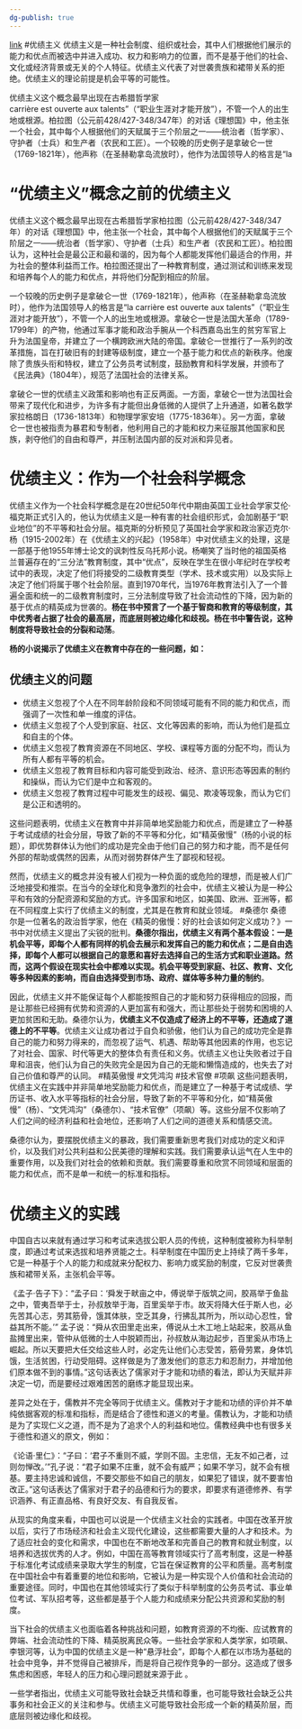 ```yaml
---
dg-publish: true
---
```

[link](https://mp.weixin.qq.com/s/0VDUkurXRr5_RgQVtf6JbA)
#优绩主义 
优绩主义是一种社会制度、组织或社会，其中人们根据他们展示的能力和优点而被选中并进入成功、权力和影响力的位置，而不是基于他们的社会、文化或经济背景或无关的个人特征。优绩主义代表了对世袭贵族和裙带关系的拒绝。优绩主义的理论前提是机会平等的可能性。

优绩主义这个概念最早出现在古希腊哲学家  
carrière est ouverte aux talents”（“职业生涯对才能开放”），不管一个人的出生地或根源。柏拉图（公元前428/427-348/347年）的对话《理想国》中，他主张一个社会，其中每个人根据他们的天赋属于三个阶层之一——统治者（哲学家）、守护者（士兵）和生产者（农民和工匠）。一个较晚的历史例子是拿破仑一世（1769-1821年），他声称（在圣赫勒拿岛流放时），他作为法国领导人的格言是“la

# **“优绩主义”概念之前的优绩主义**

优绩主义这个概念最早出现在古希腊哲学家柏拉图（公元前428/427-348/347年）的对话《理想国》中，他主张一个社会，其中每个人根据他们的天赋属于三个阶层之一——统治者（哲学家）、守护者（士兵）和生产者（农民和工匠）。柏拉图认为，这种社会是最公正和最和谐的，因为每个人都能发挥他们最适合的作用，并为社会的整体利益而工作。柏拉图还提出了一种教育制度，通过测试和训练来发现和培养每个人的能力和优点，并将他们分配到相应的阶层。  

一个较晚的历史例子是拿破仑一世（1769-1821年），他声称（在圣赫勒拿岛流放时），他作为法国领导人的格言是“la carrière est ouverte aux talents”（“职业生涯对才能开放”），不管一个人的出生地或根源。拿破仑一世是法国大革命（1789-1799年）的产物，他通过军事才能和政治手腕从一个科西嘉岛出生的贫穷军官上升为法国皇帝，并建立了一个横跨欧洲大陆的帝国。拿破仑一世推行了一系列的改革措施，旨在打破旧有的封建等级制度，建立一个基于能力和优点的新秩序。他废除了贵族头衔和特权，建立了公务员考试制度，鼓励教育和科学发展，并颁布了《民法典》（1804年），规范了法国社会的法律关系。

拿破仑一世的优绩主义政策和影响也有正反两面。一方面，拿破仑一世为法国社会带来了现代化和进步，为许多有才能但出身低微的人提供了上升通道，如著名数学家拉格朗日（1736-1813年）和物理学家安培（1775-1836年）。另一方面，拿破仑一世也被指责为暴君和专制者，他利用自己的才能和权力来征服其他国家和民族，剥夺他们的自由和尊严，并压制法国内部的反对派和异见者。

# 优绩主义：作为一个社会科学概念

优绩主义作为一个社会科学概念是在20世纪50年代中期由英国工业社会学家艾伦·福克斯正式引入的，他认为优绩主义是一种有害的社会组织形式，会加剧基于“职业地位”的不平等和社会分层。福克斯的分析预见了英国社会学家和政治家迈克尔·杨（1915-2002年）在《优绩主义的兴起》（1958年）中对优绩主义的处理，这是一部基于他1955年博士论文的讽刺性反乌托邦小说。杨嘲笑了当时他的祖国英格兰普遍存在的“三分法”教育制度，其中“优点”，反映在学生在很小年纪时在学校考试中的表现，决定了他们将接受的二级教育类型（学术、技术或实用）以及实际上决定了他们将属于哪个社会阶层。直到1970年代，当1976年教育法引入了一个普遍全面和统一的二级教育制度时，三分法制度导致了社会流动性的下降，因为新的基于优点的精英成为世袭的。**杨在书中预言了一个基于智商和教育的等级制度，其中优秀者占据了社会的最高层，而底层则被边缘化和歧视。杨在书中警告说，这种制度将导致社会的分裂和动荡**。

**杨的小说揭示了优绩主义在教育中存在的一些问题，如：**
## 优绩主义的问题
- 优绩主义忽视了个人在不同年龄阶段和不同领域可能有不同的能力和优点，而强调了一次性和单一维度的评估。
- 优绩主义忽视了个人受到家庭、社区、文化等因素的影响，而认为他们是孤立和自主的个体。
- 优绩主义忽视了教育资源在不同地区、学校、课程等方面的分配不均，而认为所有人都有平等的机会。
- 优绩主义忽视了教育目标和内容可能受到政治、经济、意识形态等因素的制约和操纵，而认为它们是中立和客观的。
- 优绩主义忽视了教育过程中可能发生的歧视、偏见、欺凌等现象，而认为它们是公正和透明的。

这些问题表明，优绩主义在教育中并非简单地奖励能力和优点，而是建立了一种基于考试成绩的社会分层，导致了新的不平等和分化，如“精英傲慢”（杨的小说的标题），即优势群体认为他们的成功是完全由于他们自己的努力和才能，而不是任何外部的帮助或偶然的因素，从而对弱势群体产生了鄙视和轻视。

然而，优绩主义的概念并没有被人们视为一种负面的或危险的理想，而是被人们广泛地接受和推崇。在当今的全球化和竞争激烈的社会中，优绩主义被认为是一种公平和有效的分配资源和奖励的方式。许多国家和地区，如美国、欧洲、亚洲等，都在不同程度上实行了优绩主义的制度，尤其是在教育和就业领域。
#桑德尔
桑德尔是一位著名的政治哲学家，他在《精英的傲慢：好的社会该如何定义成功？》一书中对优绩主义提出了尖锐的批判。**桑德尔指出，优绩主义有两个基本假设：一是机会平等，即每个人都有同样的机会去展示和发挥自己的能力和优点；二是自由选择，即每个人都可以根据自己的意愿和喜好去选择自己的生活方式和职业道路。然而，这两个假设在现实社会中都难以实现。机会平等受到家庭、社区、教育、文化等多种因素的影响，而自由选择受到市场、政府、媒体等多种力量的制约**。

因此，优绩主义并不能保证每个人都能按照自己的才能和努力获得相应的回报，而是让那些已经拥有优势和资源的人更加富有和强大，而让那些处于弱势和困境的人更加贫困和无助。桑德尔认为，**优绩主义不仅造成了经济上的不平等，还造成了道德上的不平等**。优绩主义让成功者过于自负和骄傲，他们认为自己的成功完全是靠自己的能力和努力得来的，而忽视了运气、机遇、帮助等其他因素的作用，也忘记了对社会、国家、时代等更大的整体负有责任和义务。优绩主义也让失败者过于自卑和沮丧，他们认为自己的失败完全是因为自己的无能和懒惰造成的，也失去了对自己价值和尊严的认同。
#精英傲慢 #文凭鸿沟 #技术官僚 #项飙
这些问题表明，优绩主义在实践中并非简单地奖励能力和优点，而是建立了一种基于考试成绩、学历证书、收入水平等指标的社会分层，导致了新的不平等和分化，如“精英傲慢”（杨）、“文凭鸿沟”（桑德尔）、“技术官僚”（项飙）等。这些分层不仅影响了人们之间的经济利益和社会地位，还影响了人们之间的道德关系和情感交流。

桑德尔认为，要摆脱优绩主义的暴政，我们需要重新思考我们对成功的定义和评价，以及我们对公共利益和公民美德的理解和实践。我们需要承认运气在人生中的重要作用，以及我们对社会的依赖和贡献。我们需要尊重和欣赏不同领域和层面的能力和优点，而不是单一和统一的标准和指标。

# **优绩主义的实践**

中国自古以来就有通过学习和考试来选拔公职人员的传统，这种制度被称为科举制度，即通过考试来选拔和培养贤能之士。科举制度在中国历史上持续了两千多年，它是一种基于个人的能力和成就来分配权力、影响力或奖励的制度，它反对世袭贵族和裙带关系，主张机会平等。

《孟子·告子下》：“孟子曰：‘舜发于畎亩之中，傅说举于版筑之间，胶鬲举于鱼盐之中，管夷吾举于士，孙叔敖举于海，百里奚举于市。故天将降大任于斯人也，必先苦其心志，劳其筋骨，饿其体肤，空乏其身，行拂乱其所为，所以动心忍性，曾益其所不能。’” 孟子说：“舜从农田里走出来，傅说从土木工地上站起来，胶鬲从鱼盐摊里出来，管仲从低微的士人中脱颖而出，孙叔敖从海边起步，百里奚从市场上崛起。所以天要把大任交给这些人时，必定先让他们心志受苦，筋骨劳累，身体饥饿，生活贫困，行动受阻碍。这样做是为了激发他们的意志力和忍耐力，并增加他们原本做不到的事情。”这句话表达了儒家对于才能和功绩的看法，即认为天赋并非决定一切，而是要经过艰难困苦的磨练才能显现出来。

差异之处在于，儒教并不完全等同于优绩主义。儒教对于才能和功绩的评价并不单纯依据客观的标准和指标，而是结合了德性和道义的考量。儒教认为，才能和功绩是为了实现仁义之道，而不是为了追求个人的利益和地位。儒教经典中也有很多关于德性和道义的原文，例如：

《论语·里仁》：“子曰：‘君子不重则不威，学则不固。主忠信，无友不如己者，过则勿惮改。’”孔子说：“君子如果不庄重，就不会有威严；如果不学习，就不会有根基。要主持忠诚和诚信，不要交那些不如自己的朋友，如果犯了错误，就不要害怕改正。”这句话表达了儒家对于君子的品德和行为的要求，即要求有道德修养、有学识涵养、有正直品格、有良好交友、有自我反省。

从现实的角度来看，中国也可以说是一个优绩主义社会的实践者。中国在改革开放以后，实行了市场经济和社会主义现代化建设，这些都需要大量的人才和技术。为了适应社会的变化和需求，中国也在不断地改革和完善自己的教育和就业制度，以培养和选拔优秀的人才。例如，中国在高等教育领域实行了高考制度，这是一种基于标准化考试成绩来录取大学生的制度，它旨在保证教育的公平和质量。高考制度在中国社会中有着重要的地位和影响，它被认为是一种实现个人价值和社会流动的重要途径。同时，中国也在其他领域实行了类似于科举制度的公务员考试、事业单位考试、军队招考等，这些都是基于个人能力和成绩来分配公共资源和奖励的制度。

当下社会的优绩主义也面临着各种挑战和问题，如教育资源的不均衡、应试教育的弊端、社会流动性的下降、精英脱离民众等。一些社会学家和人类学家，如项飙、李银河等，认为中国的优绩主义是一种“悬浮社会”，即每个人都在以市场为基础的社会中竞争，并不觉得自己被排斥，而是将自己视作竞争的一部分。这造成了很多焦虑和困惑，年轻人的压力和心理问题就来源于此 。

一些学者指出，优绩主义可能导致社会缺乏共情和尊重，也可能导致社会缺乏公共事务和社会正义的关注和参与。优绩主义可能导致社会形成一个新的精英阶层，而底层则被边缘化和歧视。